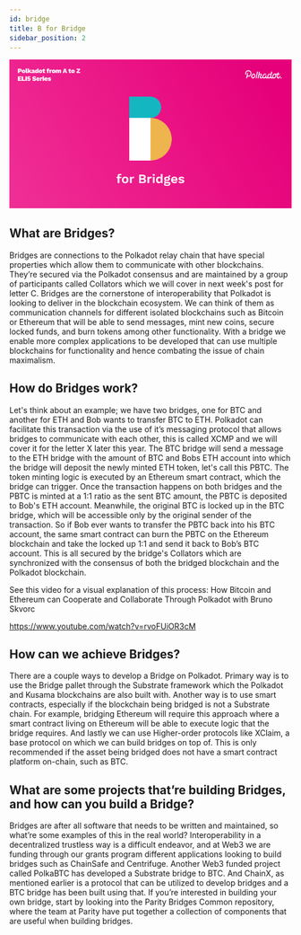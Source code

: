 ```yaml
---
id: bridge
title: B for Bridge
sidebar_position: 2
---
```


![B for Bridges](assets/B.png)

## What are Bridges?

 Bridges are connections to the Polkadot relay chain that have special properties which allow them to communicate with other blockchains. They’re secured via the Polkadot consensus and are maintained by a group of participants called Collators which we will cover in next week's post for letter C. Bridges are the cornerstone of interoperability that Polkadot is looking to deliver in the blockchain ecosystem. We can think of them as communication channels for different isolated blockchains such as Bitcoin or Ethereum that will be able to send messages, mint new coins, secure locked funds, and burn tokens among other functionality. With a bridge we enable more complex applications to be developed that can use multiple blockchains for functionality and hence combating the issue of chain maximalism.

## How do Bridges work?

Let's think about an example; we have two bridges, one for BTC and another for ETH and Bob wants to transfer BTC to ETH. Polkadot can facilitate this transaction via the use of it’s messaging protocol that allows bridges to communicate with each other, this is called XCMP and we will cover it for the letter X later this year. The BTC bridge will send a message to the ETH bridge with the amount of BTC and Bobs ETH account into which the bridge will deposit the newly minted ETH token, let's call this PBTC. The token minting logic is executed by an Ethereum smart contract, which the bridge can trigger. Once the transaction happens on both bridges and the PBTC is minted at a 1:1 ratio as the sent BTC amount, the PBTC is deposited to Bob's ETH account. Meanwhile, the original BTC is locked up in the BTC bridge, which will be accessible only by the original sender of the transaction. So if Bob ever wants to transfer the PBTC back into his BTC account, the same smart contract can burn the PBTC on the Ethereum blockchain and take the locked up 1:1 and send it back to Bob’s BTC account. This is all secured by the bridge's Collators which are synchronized with the consensus of both the bridged blockchain and the Polkadot blockchain. 

See this video for a visual explanation of this process:
How Bitcoin and Ethereum can Cooperate and Collaborate Through Polkadot with Bruno Skvorc

<!-- ![How Bitcoin and Ethereum can Cooperate and Collaborate Through Polkadot with Bruno Skvorc](https://www.youtube.com/watch?v=rvoFUiOR3cM) -->

https://www.youtube.com/watch?v=rvoFUiOR3cM


## How can we achieve Bridges?

There are a couple ways to develop a Bridge on Polkadot. Primary way is to use the Bridge pallet through the Substrate framework which the Polkadot and Kusama blockchains are also built with. Another way is to use smart contracts, especially if the blockchain being bridged is not a Substrate chain. For example, bridging Ethereum will require this approach where a smart contract living on Ethereum will be able to execute logic that the bridge requires. And lastly we can use Higher-order protocols like XClaim, a base protocol on which we can build bridges on top of. This is only recommended if the asset being bridged does not have a smart contract platform on-chain, such as BTC.

## What are some projects that’re building Bridges, and how can you build a Bridge?

Bridges are after all software that needs to be written and maintained, so what’re some examples of this in the real world? Interoperability in a decentralized trustless way is a difficult endeavor, and at Web3 we are funding through our grants program different applications looking to build bridges such as ChainSafe and Centrifuge. Another Web3 funded project called PolkaBTC has developed a Substrate bridge to BTC. And ChainX, as mentioned earlier is a protocol that can be utilized to develop bridges and a BTC bridge has been built using that.
If you’re interested in building your own bridge, start by looking into the Parity Bridges Common repository, where the team at Parity have put together a collection of components that are useful when building bridges.